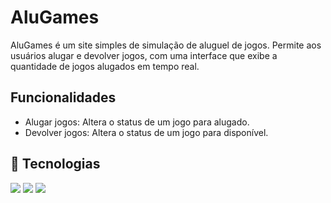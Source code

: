 # AluGames

AluGames é um site simples de simulação de aluguel de jogos. Permite aos usuários alugar e devolver jogos, com uma interface que exibe a quantidade de jogos alugados em tempo real.

## Funcionalidades

- Alugar jogos: Altera o status de um jogo para alugado.
- Devolver jogos: Altera o status de um jogo para disponível.

## 🚀 Tecnologias
<div>
  <img src="https://img.shields.io/badge/HTML-239120?style=for-the-badge&logo=html5&logoColor=white">
  <img src="https://img.shields.io/badge/CSS-239120?&style=for-the-badge&logo=css3&logoColor=white">
  <img src="https://img.shields.io/badge/JavaScript-F7DF1E?style=for-the-badge&logo=javascript&logoColor=black">
</div>

